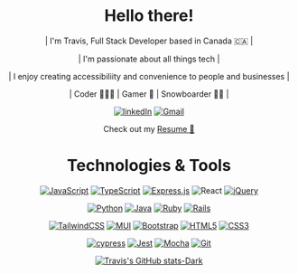 <div align="center">

# Hello there!

| I'm Travis, Full Stack Developer based in Canada 🇨🇦 |

| I'm passionate about all things tech |

| I enjoy creating accessibiliity and convenience to people and businesses |

| Coder 👨🏻‍💻 | Gamer 👾 | Snowboarder 🏂🏻 |

[![linkedIn](https://img.shields.io/badge/LinkedIn-0077B5?style=for-the-badge&logo=linkedin&logoColor=white)](https://www.linkedin.com/in/travis-liu/)
[![Gmail](https://img.shields.io/badge/Gmail-D14836?style=for-the-badge&logo=gmail&logoColor=white)](mailto:travisliu708@gmail.com)

Check out my [Resume 💼](https://www.canva.com/design/DAFPRmTdgCQ/0fecGpKwTRFReqgI30EzdQ/view?utm_content=DAFPRmTdgCQ&utm_campaign=designshare&utm_medium=link&utm_source=publishsharelink)

# Technologies & Tools

<!-- [![Top Langs](https://github-readme-stats.vercel.app/api/top-langs/?username=anuraghazra&layout=compact)](https://github.com/anuraghazra/github-readme-stats) -->

[![JavaScript](https://img.shields.io/badge/javascript-%23323330.svg?style=for-the-badge&logo=javascript&logoColor=%23F7DF1E)](https://github.com/liucidity?tab=repositories&q=&type=&language=javascript&sort=)
[![TypeScript](https://img.shields.io/badge/TypeScript-007ACC?style=for-the-badge&logo=typescript&logoColor=white)](https://github.com/liucidity?tab=repositories&q=&type=&language=typescript&sort=)
[![Express.js](https://img.shields.io/badge/express.js-%23404d59.svg?style=for-the-badge&logo=express&logoColor=%2361DAFB)]()
![React](https://img.shields.io/badge/react-%2320232a.svg?style=for-the-badge&logo=react&logoColor=%2361DAFB)
[![jQuery](https://img.shields.io/badge/jquery-%230769AD.svg?style=for-the-badge&logo=jquery&logoColor=white)]()

[![Python](https://img.shields.io/badge/python-3670A0?style=for-the-badge&logo=python&logoColor=ffdd54)]()
[![Java](https://img.shields.io/badge/java-%23ED8B00.svg?style=for-the-badge&logo=java&logoColor=white)](https://github.com/liucidity?tab=repositories&q=&type=&language=java&sort=)
[![Ruby](https://img.shields.io/badge/ruby-%23CC342D.svg?style=for-the-badge&logo=ruby&logoColor=white)]()
[![Rails](https://img.shields.io/badge/rails-%23CC0000.svg?style=for-the-badge&logo=ruby-on-rails&logoColor=white)]()

[![TailwindCSS](https://img.shields.io/badge/tailwindcss-%2338B2AC.svg?style=for-the-badge&logo=tailwind-css&logoColor=white)]()
[ ![MUI](https://img.shields.io/badge/MUI-%230081CB.svg?style=for-the-badge&logo=mui&logoColor=white)]()
[![Bootstrap](https://img.shields.io/badge/bootstrap-%23563D7C.svg?style=for-the-badge&logo=bootstrap&logoColor=white)]()
[![HTML5](https://img.shields.io/badge/html5-%23E34F26.svg?style=for-the-badge&logo=html5&logoColor=white)]()
[![CSS3](https://img.shields.io/badge/css3-%231572B6.svg?style=for-the-badge&logo=css3&logoColor=white)]()

[![cypress](https://img.shields.io/badge/-cypress-%23E5E5E5?style=for-the-badge&logo=cypress&logoColor=058a5e)]()
[![Jest](https://img.shields.io/badge/-jest-%23C21325?style=for-the-badge&logo=jest&logoColor=white)]()
[![Mocha](https://img.shields.io/badge/-mocha-%238D6748?style=for-the-badge&logo=mocha&logoColor=white)]()
[![Git](https://img.shields.io/badge/git-%23F05033.svg?style=for-the-badge&logo=git&logoColor=white)]()

<!-- []() -->

[![Travis's GitHub stats-Dark](https://github-readme-stats.vercel.app/api?username=liucidity&show_icons=true&theme=dark#gh-dark-mode-only)](https://github.com/liucidity)

</div>
